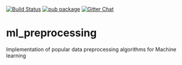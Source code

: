 [![Build Status](https://travis-ci.com/gyrdym/ml_algo.svg?branch=master)](https://travis-ci.com/gyrdym/ml_preprocessing)
[![pub package](https://img.shields.io/pub/v/ml_algo.svg)](https://pub.dartlang.org/packages/ml_preprocessing)
[![Gitter Chat](https://badges.gitter.im/gyrdym/gyrdym.svg)](https://gitter.im/gyrdym/)

# ml_preprocessing
Implementation of popular data preprocessing algorithms for Machine learning
